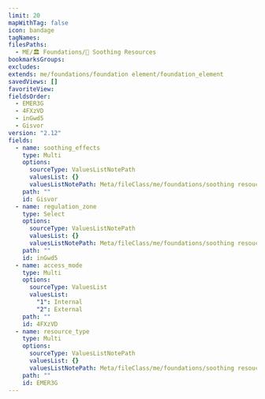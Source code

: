 ```yaml
---
limit: 20
mapWithTag: false
icon: bandage
tagNames: 
filesPaths:
  - ME/🏛️ Foundations/🪷 Soothing Resources
bookmarksGroups: 
excludes: 
extends: me/foundations/foundation element/foundation_element
savedViews: []
favoriteView: 
fieldsOrder:
  - EMER3G
  - 4FXzVD
  - inGwd5
  - Gisvor
version: "2.12"
fields:
  - name: soothing_effects
    type: Multi
    options:
      sourceType: ValuesListNotePath
      valuesList: {}
      valuesListNotePath: Meta/fileClass/me/foundations/soothing resouce/lists/soothing resources effects list.md
    path: ""
    id: Gisvor
  - name: regulation_zone
    type: Select
    options:
      sourceType: ValuesListNotePath
      valuesList: {}
      valuesListNotePath: Meta/fileClass/me/foundations/soothing resouce/lists/soothing resource regulation zone list.md
    path: ""
    id: inGwd5
  - name: access_mode
    type: Multi
    options:
      sourceType: ValuesList
      valuesList:
        "1": Internal
        "2": External
    path: ""
    id: 4FXzVD
  - name: resource_type
    type: Multi
    options:
      sourceType: ValuesListNotePath
      valuesList: {}
      valuesListNotePath: Meta/fileClass/me/foundations/soothing resouce/lists/soothing resource type list.md
    path: ""
    id: EMER3G
---
```

